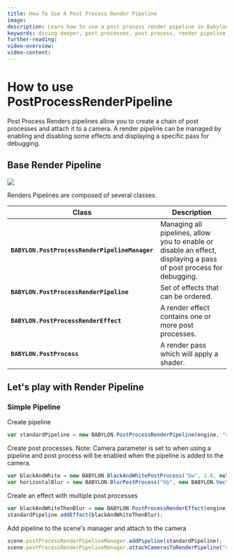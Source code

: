 ```yaml
---
title: How To Use A Post Process Render Pipeline
image: 
description: Learn how to use a post process render pipeline in Babylon.js.
keywords: diving deeper, post processes, post process, render pipeline, render
further-reading:
video-overview:
video-content:
---
```


# How to use PostProcessRenderPipeline
Post Process Renders pipelines allow you to create a chain of post processes and attach it to a camera.
A render pipeline can be managed by enabling and disabling some effects and displaying a specific pass for debugging.


## Base Render Pipeline

![](/img/PPArchitecture.png)

Renders Pipelines are composed of several classes.

| Class | Description |
|--------|--------|
|**`BABYLON.PostProcessRenderPipelineManager`**| Managing all pipelines, allow you to enable or disable an effect, displaying a pass of post process for debugging.|
|**`BABYLON.PostProcessRenderPipeline`**|Set of effects that can be ordered.|
|**`BABYLON.PostProcessRenderEffect`**|A render effect contains one or more post processes.|
|**`BABYLON.PostProcess`**|A render pass which will apply a shader.|

## Let's play with Render Pipeline

### Simple Pipeline
Create pipeline
```javascript
var standardPipeline = new BABYLON.PostProcessRenderPipeline(engine, "standardPipeline");
```

Create post processes. Note: Camera parameter is set to when using a pipeline and post process will be enabled when the pipeline is added to the camera.
```javascript
var blackAndWhite = new BABYLON.BlackAndWhitePostProcess("bw", 1.0, null, null, engine, false);
var horizontalBlur = new BABYLON.BlurPostProcess("hb", new BABYLON.Vector2(1.0, 0), 20, 1.0, null, null, engine, false);
```

Create an effect with multiple post processes
```javascript
var blackAndWhiteThenBlur = new BABYLON.PostProcessRenderEffect(engine, "blackAndWhiteThenBlur", function() { return [blackAndWhite, horizontalBlur] });
standardPipeline.addEffect(blackAndWhiteThenBlur);
```

Add pipeline to the scene's manager and attach to the camera
```javascript
scene.postProcessRenderPipelineManager.addPipeline(standardPipeline);
scene.postProcessRenderPipelineManager.attachCamerasToRenderPipeline("standardPipeline", camera);
```

<Playground id="#QCGFI6" title="Post Process Render Pipeline Example" description="Simple example of using a post process render pipeline." image=""/>